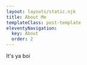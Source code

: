 ```yaml
---
layout: layouts/static.njk
title: About Me
templateClass: post-template
eleventyNavigation:
  key: About
  order: 2
---
```


It's ya boi
